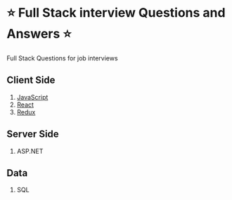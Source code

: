 # :star: Full Stack interview Questions and Answers :star:
Full Stack Questions for job interviews 

## Client Side
1. [JavaScript](./qna/javascript.md)
2. [React](./qna/react.md)
3. [Redux](./qna/redux.md)

## Server Side
1. ASP.NET

## Data
1. SQL
